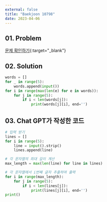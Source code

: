 ```yaml
---
external: false
title: "Baekjoon 10798"
date: 2023-04-06
---
```


## 01. Problem

[문제 확인하기](https://www.acmicpc.net/problem/10798){:target="_blank"}

## 02. Solution

```Python
words = []
for _ in range(5):
    words.append(input())
for i in range(max(len(e) for e in words)):
    for j in range(5):
        if i < len(words[j]):
            print(words[j][i], end='')
```

## 03. Chat GPT가 작성한 코드

```Python
# 입력 받기
lines = []
for i in range(5):
    line = input().strip()
    lines.append(line)

# 각 문자열의 최대 길이 계산
max_length = max(len(line) for line in lines)

# 각 문자열에서 i번째 글자 추출하여 출력
for i in range(max_length):
    for j in range(5):
        if i < len(lines[j]):
            print(lines[j][i], end='')
print()
```
